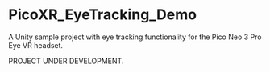 # PicoXR_EyeTracking_Demo
 A Unity sample project with eye tracking functionality for the Pico Neo 3 Pro Eye VR headset.

PROJECT UNDER DEVELOPMENT.
